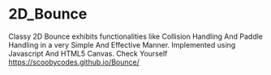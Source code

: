 # 2D_Bounce
Classy 2D Bounce exhibits functionalities like Collision Handling And Paddle Handling in a very Simple And Effective Manner.
Implemented using Javascript And HTML5 Canvas. Check Yourself https://scoobycodes.github.io/Bounce/
